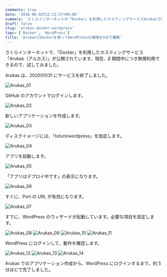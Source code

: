 ```yaml
---
comments: true
date: '2016-06-03T22:12:57+09:00'
summary: 'さくらインターネットの「Docker」を利用したホスティングサービスArukasでWordPressの環境を5分で構築'
draft: false
slug: 'arukas-docker-wordpress'
tags: ['Docker', 'WordPress']
title: 'ArukasでDockerを使ってWordPressの環境を5分で構築'
---
```


さくらインターネットで、「Docker」を利用したホスティングサービス「Arukas（アルカス）」が公開されています。現在、β 期間中につき無償利用できるので、試してみました。

Arukas は、2020/01/31 にサービスを終了しました。

![Arukas_01](/static/images/post/arukas-docker-wordpress/01.png 'Arukas_01')

GitHub のアカウントでログインします。

![Arukas_02](/static/images/post/arukas-docker-wordpress/02.png 'Arukas_02')

新しいアプリケーションを作成します。

![Arukas_03](/static/images/post/arukas-docker-wordpress/03.png 'Arukas_03')

ディスクイメージには、「tutum/wordpress」を指定します。

![Arukas_04](/static/images/post/arukas-docker-wordpress/04.png 'Arukas_04')

アプリを起動します。

![Arukas_05](/static/images/post/arukas-docker-wordpress/05.png 'Arukas_05')

「アプリはデプロイ中です」の表示になります。

![Arukas_06](/static/images/post/arukas-docker-wordpress/06.png 'Arukas_06')

すぐに、Port の URL が有効になります。

![Arukas_07](/static/images/post/arukas-docker-wordpress/07.png 'Arukas_07')

すでに、WordPress のウィザードが起動しています。必要な項目を設定します。

![Arukas_08](/static/images/post/arukas-docker-wordpress/08.png 'Arukas_08')
![Arukas_09](/static/images/post/arukas-docker-wordpress/09.png 'Arukas_09')
![Arukas_10](/static/images/post/arukas-docker-wordpress/10.png 'Arukas_10')
![Arukas_11](/static/images/post/arukas-docker-wordpress/11.png 'Arukas_11')

WordPress にログインして、動作を確認します。

![Arukas_12](/static/images/post/arukas-docker-wordpress/12.png 'Arukas_12')
![Arukas_13](/static/images/post/arukas-docker-wordpress/13.png 'Arukas_13')
![Arukas_14](/static/images/post/arukas-docker-wordpress/14.png 'Arukas_14')

Arukas でのアプリケーション作成から、WordPress にログインするまで、約 5 分ほどで完了しました。
